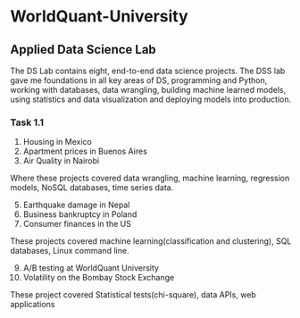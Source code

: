 # WorldQuant-University

## Applied Data Science Lab
 
The DS Lab contains eight, end-to-end data science projects. The DSS lab gave me foundations in all key areas of DS, programming and Python, working with databases, data wrangling, building machine learned models, using statistics and data visualization and deploying models into production.

### Task 1.1

1. Housing in Mexico
2. Apartment prices in Buenos Aires
3. Air Quality in Nairobi
   
Where these projects covered data wrangling, machine learning, regression models, NoSQL databases, time series data.

5. Earthquake damage in Nepal
6. Business bankruptcy in Poland
7. Consumer finances in the US

These projects covered machine learning(classification and clustering), SQL databases, Linux command line.

9. A/B testing at WorldQuant University
10. Volatility on the Bombay Stock Exchange
    
These project covered Statistical tests(chi-square), data APIs, web applications
